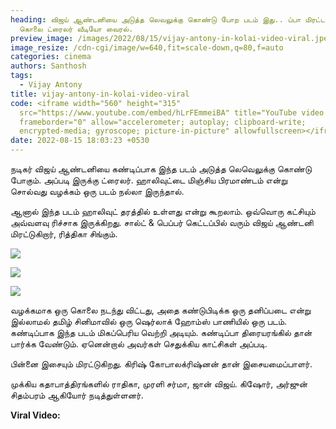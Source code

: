 ```yaml
---
heading: விஜய் ஆண்டனியை அடுத்த லெவலுக்கு கொண்டு போற படம் இது.. ப்பா மிரட்டல்..
  கொலை ட்ரைலர் வீடியோ வைரல்.
preview_image: /images/2022/08/15/vijay-antony-in-kolai-video-viral.jpeg
image_resize: /cdn-cgi/image/w=640,fit=scale-down,q=80,f=auto
categories: cinema
authors: Santhosh
tags:
  - Vijay Antony
title: vijay-antony-in-kolai-video-viral
code: <iframe width="560" height="315"
  src="https://www.youtube.com/embed/hLrFEmmeiBA" title="YouTube video player"
  frameborder="0" allow="accelerometer; autoplay; clipboard-write;
  encrypted-media; gyroscope; picture-in-picture" allowfullscreen></iframe>
date: 2022-08-15 18:03:23 +0530
---
```

நடிகர் விஜய் ஆண்டனியை கண்டிப்பாக இந்த படம் அடுத்த லெவெலுக்கு கொண்டு போகும். அப்படி இருக்கு ட்ரைலர். ஹாலிவுட்டை மிஞ்சிய பிரமாண்டம் என்று சொல்வது வழக்கம் ஒரு படம் நல்லா இருந்தால்.

ஆனால் இந்த படம் ஹாலிவுட் தரத்தில் உள்ளது என்று கூறலாம். ஒவ்வொரு கட்சியும் அவ்வளவு ரிச்சாக இருக்கிறது. சால்ட் & பெப்பர் கெட்டப்பில் வரும் விஜய் ஆண்டனி மிரட்டுகிறார், ரித்திகா சிங்கும்.

![](/images/2022/08/15/kolai-video-trailer-1.jpeg)

![](/images/2022/08/15/kolai-video-trailer-2.jpeg)

![](/images/2022/08/15/kolai-video-trailer-3.jpeg)

வழக்கமாக ஒரு கொலை நடந்து விட்டது, அதை கண்டுபிடிக்க ஒரு தனிப்படை என்று இல்லாமல் தமிழ் சினிமாவில் ஒரு ஷெர்லாக் ஹோம்ஸ் பாணியில் ஒரு படம். கண்டிப்பாக இந்த படம் மிகப்பெரிய வெற்றி அடியும். கண்டிப்பா திரையரங்கில் தான் பார்க்க வேண்டும். ஏனென்றால் அவர்கள் செதுக்கிய காட்சிகள் அப்படி.

பின்னை இசையும் மிரட்டுகிறது. கிரிஷ் கோபாலக்ரிஷ்னன் தான் இசையமைப்பாளர்.

முக்கிய கதாபாத்திரங்களில் ராதிகா, முரளி சர்மா, ஜான் விஜய். கிஷோர், அர்ஜுன் சிதம்பரம் ஆகியோர் நடித்துள்ளனர்.

**Viral Video:**